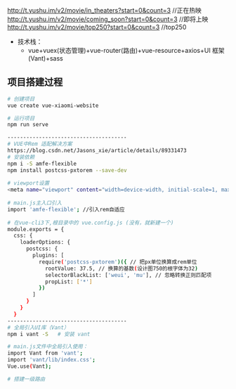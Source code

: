 http://t.yushu.im/v2/movie/in_theaters?start=0&count=3 //正在热映
http://t.yushu.im/v2/movie/coming_soon?start=0&count=3 //即将上映
http://t.yushu.im/v2/movie/top250?start=0&count=3 //top250

- 技术栈：
  - vue+vuex(状态管理)+vue-router(路由)+vue-resource+axios+UI 框架(Vant)+sass

## 项目搭建过程

```bash
# 创建项目
vue create vue-xiaomi-website

# 运行项目
npm run serve

--------------------------------------
# VUE中Rem 适配解决方案
https://blog.csdn.net/Jasons_xie/article/details/89331473
# 安装依赖
npm i -S amfe-flexible
npm install postcss-pxtorem --save-dev
       
# viewport设置
<meta name="viewport" content="width=device-width, initial-scale=1, maximum-scale=1, minimum-scale=1, user-scalable=no">
       
# main.js主入口引入	
import 'amfe-flexible'; //引入rem自适应
			
# 在vue-cli3下,根目录中的 vue.config.js (没有，就新建一个)
module.exports = {
  css: {
    loaderOptions: {
      postcss: {
        plugins: [
          require('postcss-pxtorem')({ // 把px单位换算成rem单位
            rootValue: 37.5, // 换算的基数(设计图750的根字体为32)
            selectorBlackList: ['weui', 'mu'], // 忽略转换正则匹配项
            propList: ['*']
          })
        ]
      }
    }
  }
--------------------------------------
# 全局引入UI库（Vant）
npm i vant -S	# 安装 vant

# main.js文件中全局引入使用：
import Vant from 'vant';
import 'vant/lib/index.css';
Vue.use(Vant);

# 搭建一级路由
```


